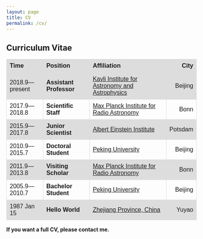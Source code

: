 ```yaml
---
layout: page
title: CV
permalink: /cv/
---
```


<style>
table {
  font-family: arial, sans-serif;
  border-collapse: collapse;
  width: 100%;
}

td, th {
  border: 1px solid #dddddd;
  text-align: left;
  padding: 8px;
}

tr:nth-child(odd) {
  background-color: #dddddd;
}
</style>

## Curriculum Vitae

| Time | Position | Affiliation | City |
| --- | --- | --- | ---:|
| 2018.9—present | **Assistant Professor** | [Kavli Institute for Astronomy and Astrophysics](http://kiaa.pku.edu.cn/) | Beijing |
| 2017.9—2018.8 | **Scientific Staff** | [Max Planck Institute for Radio Astronomy](http://www.mpifr-bonn.mpg.de/2169/en) | Bonn |
| 2015.9—2017.8 | **Junior Scientist** | [Albert Einstein Institute](http://www.aei.mpg.de/) | Potsdam | 
| 2010.9—2015.7 | **Doctoral Student** | [Peking University](http://english.pku.edu.cn/) | Beijing |
| 2011.9—2013.8 | **Visiting Scholar** | [Max Planck Institute for Radio Astronomy](http://www.mpifr-bonn.mpg.de/2169/en) | Bonn |
| 2005.9—2010.7 | **Bachelor Student** | [Peking University](http://english.pku.edu.cn/) | Beijing |
| 1987 Jan 15 | **Hello World** | [Zhejiang Province, China](https://en.wikipedia.org/wiki/Zhejiang)  | Yuyao |
 
<p></p>

**If you want a full CV, please contact me.**
